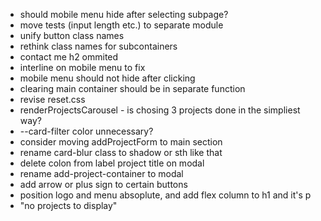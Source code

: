 - should mobile menu hide after selecting subpage?
- move tests (input length etc.) to separate module
- unify button class names
- rethink class names for subcontainers
- contact me h2 ommited
- interline on mobile menu to fix
- mobile menu should not hide after clicking
- clearing main container should be in separate function
- revise reset.css
- renderProjectsCarousel - is chosing 3 projects done in the simpliest way?
- --card-filter color unnecessary?
- consider moving addProjectForm to main section
- rename card-blur class to shadow or sth like that
- delete colon from label project title on modal
- rename add-project-container to modal
- add arrow or plus sign to certain buttons
- position logo and menu absoplute, and add flex column to h1 and it's p
- "no projects to display"
